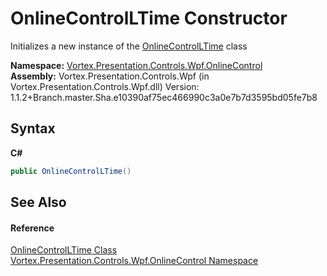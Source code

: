 # OnlineControlLTime Constructor 
 

Initializes a new instance of the <a href="T_Vortex_Presentation_Controls_Wpf_OnlineControl_OnlineControlLTime.md">OnlineControlLTime</a> class

**Namespace:**&nbsp;<a href="N_Vortex_Presentation_Controls_Wpf_OnlineControl.md">Vortex.Presentation.Controls.Wpf.OnlineControl</a><br />**Assembly:**&nbsp;Vortex.Presentation.Controls.Wpf (in Vortex.Presentation.Controls.Wpf.dll) Version: 1.1.2+Branch.master.Sha.e10390af75ec466990c3a0e7b7d3595bd05fe7b8

## Syntax

**C#**<br />
``` C#
public OnlineControlLTime()
```


## See Also


#### Reference
<a href="T_Vortex_Presentation_Controls_Wpf_OnlineControl_OnlineControlLTime.md">OnlineControlLTime Class</a><br /><a href="N_Vortex_Presentation_Controls_Wpf_OnlineControl.md">Vortex.Presentation.Controls.Wpf.OnlineControl Namespace</a><br />